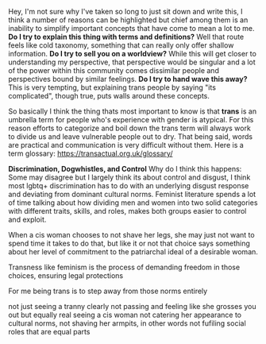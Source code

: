 Hey, I'm not sure why I've taken so long to just sit down and write this, I think a number of reasons can be highlighted but chief among them is an inability to simplify important concepts that have come to mean a lot to me. 
**Do I try to explain this thing with terms and definitions?** Well that route feels like cold taxonomy, something that can really only offer shallow information. 
**Do I try to sell you on a worldview?** While this will get closer to understanding my perspective, that perspective would be singular and a lot of the power within this community comes dissimilar people and perspectives bound by similar feelings. 
**Do I try to hand wave this away?** This is very tempting, but explaining trans people by saying "its complicated", though true, puts walls around these concepts. 

So basically I think the thing thats most important to know is that **trans** is an umbrella term for people who's experience with gender is atypical. For this reason efforts to categorize and boil down the trans term will always work to divide us and leave vulnerable people out to dry. That being said, words are practical and communication is very difficult without them. Here is a term glossary: https://transactual.org.uk/glossary/

**Discrimination, Dogwhistles, and Control**
Why do I think this happens: Some may disagree but I largely think its about control and disgust, I think most lgbtq+ discrimination has to do with an underlying disgust response and deviating from dominant cultural norms. Feminist literature spends a lot of time talking about how dividing men and women into two solid categories with different traits, skills, and roles, makes both groups easier to control and exploit. 


When a cis woman chooses to not shave her legs, she may just not want to spend time it takes to do that, but like it or not that choice says something about her level of commitment to the patriarchal ideal of a desirable woman. 

Transness like feminism is the process of demanding freedom in those choices, ensuring legal protections 

For me being trans is to step away from those norms entirely 

not just seeing a tranny clearly not passing and feeling like she grosses you out but equally real seeing a cis woman not catering her appearance to cultural norms, not shaving her armpits, in other words not fufiling social roles that are equal parts 
